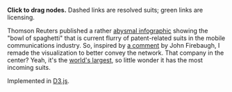 **Click to drag nodes.** Dashed links are resolved suits; green links are licensing.

Thomson Reuters published a rather [abysmal infographic](http://blog.thomsonreuters.com/index.php/mobile-patent-suits-graphic-of-the-day/) showing the "bowl of spaghetti" that is current flurry of patent-related suits in the mobile communications industry. So, inspired by [a comment](https://twitter.com/jfire/status/104008561436270593) by John Firebaugh, I remade the visualization to better convey the network. That company in the center? Yeah, it's the [world's largest](http://www.businessweek.com/news/2011-08-09/apple-briefly-passes-exxon-as-world-s-largest-company.html), so little wonder it has the most incoming suits.

Implemented in [D3.js](http://d3js.org/).
